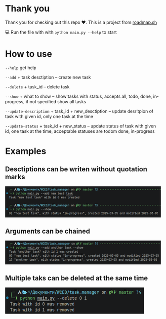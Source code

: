 # Thank you
Thank you for checking out this repo ❤️. This is a project from [roadmap.sh](https://roadmap.sh/projects/task-tracker)

💻 Run the file with with `python main.py --help` to start

# How to use

`--help` get help

`--add` + task desctiption – create new task

`--delete` + task_id – delete task

`--show` + what to show – show tasks with status, accepts all, todo, done, in-progress, if not specified show all tasks

`--update-description` + task_id + new_desctiption – update desritpion of task with given id, only one task at the time

`--update-status`  + task_id + new_status – update status of task with given id, one task at the time, acceptable statuses are todom done, in-progress

# Examples
## Desctiptions can be writen without quotation marks
![](/images/no_quotations.png)

## Arguments can be chained
![](/images/chaining.png)

## Multiple taks can be deleted at the same time
![](/images/multi_delete.png)